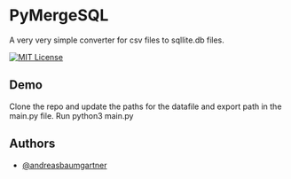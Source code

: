 # PyMergeSQL

A very very simple converter for csv files to sqllite.db files.

[![MIT License](https://img.shields.io/badge/License-MIT-green.svg)](https://choosealicense.com/licenses/mit/)

## Demo

Clone the repo and update the paths for the datafile and export path in the main.py file.
Run python3 main.py

## Authors

- [@andreasbaumgartner](https://www.github.com/andreasbaumgartner)
